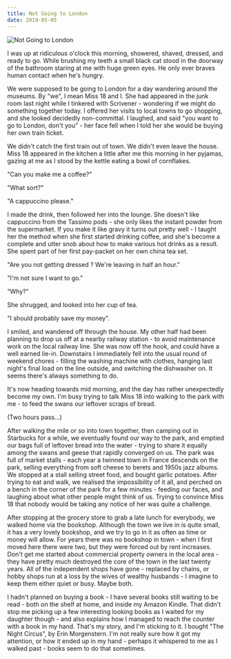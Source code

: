 ```yaml
---
title: Not Going to London
date: 2019-05-05
---
```


![Not Going to London](https://source.unsplash.com/03UCoidYvXw/1600x900)

I was up at ridiculous o'clock this morning, showered, shaved, dressed, and ready to go. While brushing my teeth a small black cat stood in the doorway of the bathroom staring at me with huge green eyes. He only ever braves human contact when he's hungry.

We were supposed to be going to London for a day wandering around the museums. By "we", I mean Miss 18 and I. She had appeared in the junk room last night while I tinkered with Scrivener - wondering if we might do something together today. I offered her visits to local towns to go shopping, and she looked decidedly non-committal. I laughed, and said "you want to go to London, don't you" - her face fell when I told her she would be buying her own train ticket.

We didn't catch the first train out of town. We didn't even leave the house. Miss 18 appeared in the kitchen a little after me this morning in her pyjamas, gazing at me as I stood by the kettle eating a bowl of cornflakes.

"Can you make me a coffee?"

"What sort?"

"A cappuccino please."

I made the drink, then followed her into the lounge. She doesn't like cappuccino from the Tassimo pods - she only likes the instant powder from the supermarket. If you make it like gravy it turns out pretty well - I taught her the method when she first started drinking coffee, and she's become a complete and utter snob about how to make various hot drinks as a result. She spent part of her first pay-packet on her own china tea set.

"Are you not getting dressed ? We're leaving in half an hour."

"I'm not sure I want to go."

"Why?"

She shrugged, and looked into her cup of tea.

"I should probably save my money".

I smiled, and wandered off through the house. My other half had been planning to drop us off at a nearby railway station - to avoid maintenance work on the local railway line. She was now off the hook, and could have a well earned lie-in. Downstairs I immediately fell into the usual round of weekend chores - filling the washing machine with clothes, hanging last night's final load on the line outside, and switching the dishwasher on. It seems there's always something to do.

It's now heading towards mid morning, and the day has rather unexpectedly become my own. I'm busy trying to talk Miss 18 into walking to the park with me - to feed the swans our leftover scraps of bread.

(Two hours pass...)

After walking the mile or so into town together, then camping out in Starbucks for a while, we eventually found our way to the park, and emptied our bags full of leftover bread into the water - trying to share it equally among the swans and geese that rapidly converged on us. The park was full of market stalls - each year a twinned town in France descends on the park, selling everything from soft cheese to berets and 1950s jazz albums. We stopped at a stall selling street food, and bought garlic potatoes. After trying to eat and walk, we realised the impossibility of it all, and perched on a bench in the corner of the park for a few minutes - feeding our faces, and laughing about what other people might think of us. Trying to convince Miss 18 that nobody would be taking any notice of her was quite a challenge.

After stopping at the grocery store to grab a late lunch for everybody, we walked home via the bookshop. Although the town we live in is quite small, it has a very lovely bookshop, and we try to go in it as often as time or money will allow. For years there was no bookshop in town - when I first moved here there were two, but they were forced out by rent increases. Don't get me started about commercial property owners in the local area - they have pretty much destroyed the core of the town in the last twenty years. All of the independent shops have gone - replaced by chains, or hobby shops run at a loss by the wives of wealthy husbands - I imagine to keep them either quiet or busy. Maybe both.

I hadn't planned on buying a book - I have several books still waiting to be read - both on the shelf at home, and inside my Amazon Kindle. That didn't stop me picking up a few interesting looking books as I waited for my daughter though - and also explains how I managed to reach the counter with a book in my hand. That's my story, and I'm sticking to it. I bought "The Night Circus", by Erin Morgenstern. I'm not really sure how it got my attention, or how it ended up in my hand - perhaps it whispered to me as I walked past - books seem to do that sometimes.